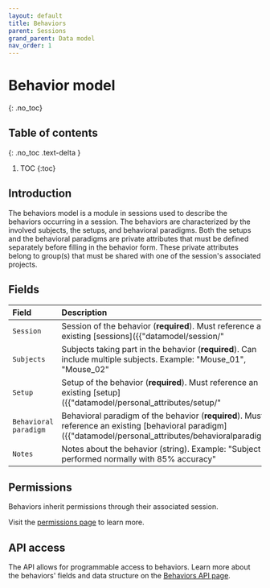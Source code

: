 ```yaml
---
layout: default
title: Behaviors
parent: Sessions
grand_parent: Data model
nav_order: 1
---
```


# Behavior model
{: .no_toc}

## Table of contents
{: .no_toc .text-delta }

1. TOC
{:toc}

## Introduction

The behaviors model is a module in sessions used to describe the behaviors occurring in a session. The behaviors are characterized by the involved subjects, the setups, and behavioral paradigms. Both the setups and the behavioral paradigms are private attributes that must be defined separately before filling in the behavior form. These private attributes belong to group(s) that must be shared with one of the session's associated projects.

## Fields

| Field | Description |
|:------|:------------|
| `Session` | Session of the behavior (**required**). Must reference an existing [sessions]({{"datamodel/session/"|absolute_url}}). Example: "Training session #5" |
| `Subjects` | Subjects taking part in the behavior (**required**). Can include multiple subjects. Example: "Mouse_01", "Mouse_02" |
| `Setup` | Setup of the behavior (**required**). Must reference an existing [setup]({{"datamodel/personal_attributes/setup/"|absolute_url}}). Example: "Linear track A" |
| `Behavioral paradigm` | Behavioral paradigm of the behavior (**required**). Must reference an existing [behavioral paradigm]({{"datamodel/personal_attributes/behavioralparadigm/"|absolute_url}}). Example: "Spatial alternation task" |
| `Notes` | Notes about the behavior (string). Example: "Subject performed normally with 85% accuracy" |

## Permissions

Behaviors inherit permissions through their associated session.

Visit the [permissions page]({{"datamodel/permissions/"|absolute_url}}) to learn more. 

## API access

The API allows for programmable access to behaviors. Learn more about the behaviors' fields and data structure on the [Behaviors API page]({{"api/modules/behavior/"|absolute_url}}).
